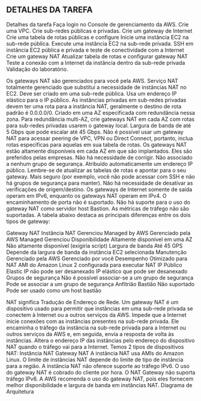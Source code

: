 ## DETALHES DA TAREFA 

Detalhes da tarefa
Faça login no Console de gerenciamento da AWS.
Crie uma VPC.
Crie sub-redes públicas e privadas.
Crie um gateway de Internet
Crie uma tabela de rotas públicas e configure
Inicie uma instância EC2 na sub-rede pública.
Execute uma instância EC2 na sub-rede privada.
SSH em instância EC2 pública e privada e teste de conectividade com a Internet
Crie um gateway NAT
Atualizar tabela de rotas e configurar gateway NAT
Teste a conexão com a Internet da instância dentro da sub-rede privada
Validação do laboratório.

Os gateways NAT são gerenciados para você pela AWS.
Serviço NAT totalmente gerenciado que substitui a necessidade de instâncias NAT no EC2.
Deve ser criado em uma sub-rede pública.
Usa um endereço IP elástico para o IP público.
As instâncias privadas em sub-redes privadas devem ter uma rota para a instância NAT, geralmente o destino de rota padrão é 0.0.0.0/0.
Criado em uma AZ especificada com redundância nessa zona.
Para redundância multi-AZ, crie gateways NAT em cada AZ com rotas para sub-redes privadas usarem o gateway local.
Largura de banda de até 5 Gbps que pode escalar até 45 Gbps.
Não é possível usar um gateway NAT para acessar peering de VPC, VPN ou Direct Connect, portanto, inclua rotas específicas para aquelas em sua tabela de rotas.
Os gateways NAT estão altamente disponíveis em cada AZ em que são implantados.
Eles são preferidos pelas empresas.
Não há necessidade de corrigir.
Não associado a nenhum grupo de segurança.
Atribuído automaticamente um endereço IP público.
Lembre-se de atualizar as tabelas de rotas e apontar para o seu gateway.
Mais seguro (por exemplo, você não pode acessar com SSH e não há grupos de segurança para manter).
Não há necessidade de desativar as verificações de origem/destino.
Os gateways de Internet somente de saída operam em IPv6, enquanto os gateways NAT operam em IPv4.
O encaminhamento de porta não é suportado.
Não há suporte para o uso do gateway NAT como servidor host Bastion.
As métricas de tráfego não são suportadas.
A tabela abaixo destaca as principais diferenças entre os dois tipos de gateway:

Gateway NAT
Instância NAT
Gerenciou
Managed by AWS  Gerenciado pela AWS
Managed Gerenciou
Disponibilidade
Altamente disponível em uma AZ
Não altamente disponível (exigiria script)
Largura de banda
Até 45 GPS
Depende da largura de banda da instância EC2 selecionada
Manutenção
Gerenciado pela AWS
Gerenciado por você
Desempenho
Otimizado para NAT
AMI do Amazon Linux 2 configurada para executar NAT
IP Público
Elastic IP não pode ser desanexado
IP elástico que pode ser desanexado
Grupos de segurança
Não é possível associar-se a um grupo de segurança
Pode se associar a um grupo de segurança
Anfitrião Bastião
Não suportado
Pode ser usado como um host bastião



NAT significa Tradução de Endereço de Rede.
Um gateway NAT é um dispositivo usado para permitir que instâncias em uma sub-rede privada se conectem à Internet ou a outros serviços da AWS.
Impede que a Internet inicie conexões com as instâncias presentes na sub-rede privada.
Ele encaminha o tráfego da instância na sub-rede privada para a Internet ou outros serviços da AWS e, em seguida, envia a resposta de volta às instâncias.
Altera o endereço IP das instâncias pelo endereço do dispositivo NAT quando o tráfego vai para a Internet.
Temos 2 tipos de dispositivos NAT:
Instância NAT
Gateway NAT
A instância NAT usa AMIs do Amazon Linux.
O limite de instâncias NAT depende do limite de tipo de instância para a região.
A instância NAT não oferece suporte ao tráfego IPv6.
O uso do gateway NAT é cobrado do cliente por hora.
O NAT Gateway não suporta tráfego IPv6.
A AWS recomenda o uso do gateway NAT, pois eles fornecem melhor disponibilidade e largura de banda em instâncias NAT.
Diagrama de Arquitetura







